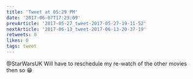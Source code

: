 ```yaml
---
title: 'Tweet at 05:29 PM'
date: '2017-06-07T17:29:09'
prevArticle: '2017-05-27_tweet-2017-05-27-19-11-52'
nextArticle: '2017-06-13_tweet-2017-06-13-20-37-19'
retweets: 0
likes: 0
tags: tweet
---
```

@StarWarsUK Will have to reschedule my re-watch of the other movies then so 😁